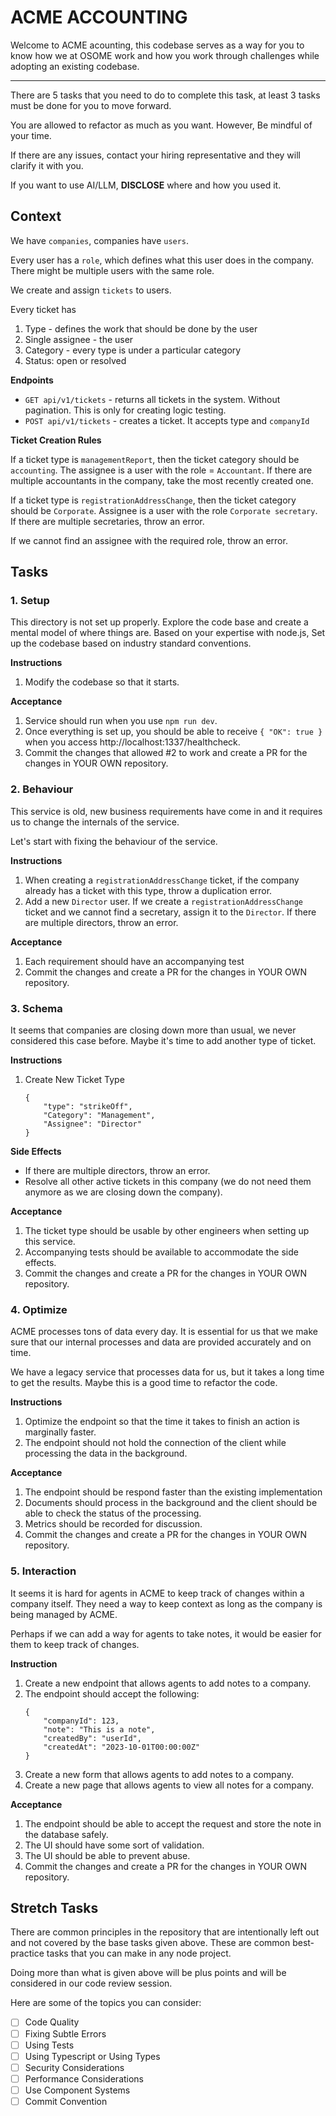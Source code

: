 # ACME ACCOUNTING

Welcome to ACME acounting, this codebase serves as a way for you to
know how we at OSOME work and how you work through challenges while
adopting an existing codebase.

---

There are 5 tasks that you need to do to complete this task, at least
3 tasks must be done for you to move forward.

You are allowed to refactor as much as you want. However, Be mindful 
of your time.

If there are any issues, contact your hiring representative and they 
will clarify it with you.

If you want to use AI/LLM, **DISCLOSE** where and how you used it.

## Context

We have `companies`, companies have `users`.

Every user has a `role`, which defines what this user does in the 
company. There might be multiple users with the same role.

We create and assign `tickets` to users.

Every ticket has
1. Type - defines the work that should be done by the user
2. Single assignee - the user
3. Category - every type is under a particular category
4. Status: open or resolved

**Endpoints**

- `GET api/v1/tickets` - returns all tickets in the system. Without 
                         pagination. This is only for creating logic 
                         testing.
- `POST api/v1/tickets` - creates a ticket. It accepts type and `companyId`

**Ticket Creation Rules**

If a ticket type is `managementReport`, then the ticket category 
should be `accounting`. The assignee is a user with the role = `Accountant`. 
If there are multiple accountants in the company, 
take the most recently created one.

If a ticket type is `registrationAddressChange`, then the ticket category 
should be `Corporate`. Assignee is a user with the role `Corporate secretary`. 
If there are multiple secretaries, throw an error.

If we cannot find an assignee with the required role, throw an error.

## Tasks

### 1. Setup

This directory is not set up properly. Explore the code base and create
a mental model of where things are. Based on your expertise with node.js,
Set up the codebase based on industry standard conventions.

**Instructions**

1. Modify the codebase so that it starts.

**Acceptance**

1. Service should run when you use `npm run dev`.
2. Once everything is set up, you should be able to receive `{ "OK": true }` 
   when you access http://localhost:1337/healthcheck.
3. Commit the changes that allowed #2 to work and create a PR for the 
   changes in YOUR OWN repository.

### 2. Behaviour

This service is old, new business requirements have come in and it
requires us to change the internals of the service.

Let's start with fixing the behaviour of the service.

**Instructions**

1. When creating a `registrationAddressChange` ticket, if the company 
   already has a ticket with this type, throw a duplication error.
2. Add a new `Director` user. If we create a `registrationAddressChange`
   ticket and we cannot find a secretary, assign it to the `Director`. 
   If there are multiple directors, throw an error.

**Acceptance**

1. Each requirement should have an accompanying test
2. Commit the changes and create a PR for the changes in YOUR OWN 
   repository.

### 3. Schema

It seems that companies are closing down more than usual, we never considered
this case before. Maybe it's time to add another type of ticket.

**Instructions**

1. Create New Ticket Type
   ```
   {
       "type": "strikeOff",
       "Category": "Management",
       "Assignee": "Director"
   }
   ```

**Side Effects**
- If there are multiple directors, throw an error.
- Resolve all other active tickets in this company (we do not need 
  them anymore as we are closing down the company).

**Acceptance**

1. The ticket type should be usable by other engineers when setting up
   this service.
2. Accompanying tests should be available to accommodate the side effects.
3. Commit the changes and create a PR for the changes in YOUR OWN
   repository.

### 4. Optimize

ACME processes tons of data every day. It is essential for us that we
make sure that our internal processes and data are provided accurately
and on time.

We have a legacy service that processes data for us, but it takes a long
time to get the results. Maybe this is a good time to refactor the code.

**Instructions**

1. Optimize the endpoint so that the time it takes to finish an action
   is marginally faster.
2. The endpoint should not hold the connection of the client while processing
   the data in the background.

**Acceptance**

1. The endpoint should be respond faster than the existing implementation
2. Documents should process in the background and the client should be able
   to check the status of the processing.
3. Metrics should be recorded for discussion.
4. Commit the changes and create a PR for the changes in YOUR OWN
   repository.

### 5. Interaction

It seems it is hard for agents in ACME to keep track of changes within
a company itself. They need a way to keep context as long as the company
is being managed by ACME.

Perhaps if we can add a way for agents to take notes, it would be easier
for them to keep track of changes.

**Instruction**

1. Create a new endpoint that allows agents to add notes to a company.
2. The endpoint should accept the following:
   ```
   {
       "companyId": 123,
       "note": "This is a note",
       "createdBy": "userId",
       "createdAt": "2023-10-01T00:00:00Z"
   }
   ```
3. Create a new form that allows agents to add notes to a company.
4. Create a new page that allows agents to view all notes for a company.

**Acceptance**

1. The endpoint should be able to accept the request and store the note
   in the database safely.
2. The UI should have some sort of validation.
3. The UI should be able to prevent abuse.
4. Commit the changes and create a PR for the changes in YOUR OWN
   repository.

## Stretch Tasks

There are common principles in the repository that are intentionally 
left out and not covered by the base tasks given above. These are common 
best-practice tasks that you can make in any node project. 

Doing more than what is given above will be plus points and will be
considered in our code review session.

Here are some of the topics you can consider:

- [ ]  Code Quality
- [ ]  Fixing Subtle Errors
- [ ]  Using Tests
- [ ]  Using Typescript or Using Types
- [ ]  Security Considerations
- [ ]  Performance Considerations
- [ ]  Use Component Systems
- [ ]  Commit Convention
